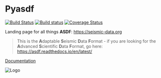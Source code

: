 Pyasdf
======

[![Build Status](https://travis-ci.org/SeismicData/pyasdf.svg?branch=master)](https://travis-ci.org/SeismicData/pyasdf)
[![Build status](https://ci.appveyor.com/api/projects/status/1iditbggou59at6q/branch/master?svg=true)](https://ci.appveyor.com/project/krischer/pyasdf/branch/master) [![Coverage Status](https://img.shields.io/coveralls/SeismicData/pyasdf.svg)](https://coveralls.io/r/SeismicData/pyasdf)

Landing page for all things **ASDF**: https://seismic-data.org

> This is the **A**daptable **S**eismic **D**ata **F**ormat - if you are looking for the **A**dvanced **S**cientific **D**ata **F**ormat, go here: https://asdf.readthedocs.io/en/latest/


[Documentation](http://seismicdata.github.io/pyasdf/)

![Logo](/doc/logo/pyasdf_logo.png)
